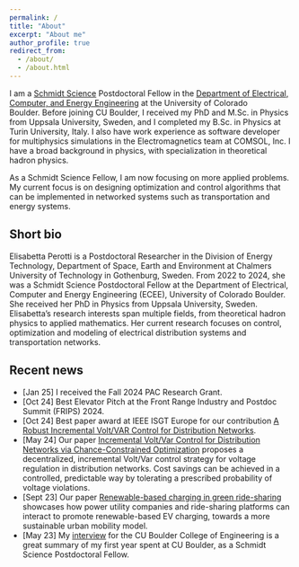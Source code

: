 ```yaml
---
permalink: /
title: "About"
excerpt: "About me"
author_profile: true
redirect_from: 
  - /about/
  - /about.html
---
```


I am a [Schmidt Science](https://schmidtsciencefellows.org/) Postdoctoral Fellow in the [Department of Electrical, Computer, and Energy Engineering](https://www.colorado.edu/ecee/) at the University of Colorado Boulder. Before joining CU Boulder, I received my PhD and M.Sc. in Physics from Uppsala University, Sweden, and I completed my B.Sc. in Physics at Turin University, Italy. I also have work experience as software developer for multiphysics simulations in the Electromagnetics team at COMSOL, Inc. I have a broad background in physics, with specialization in theoretical hadron physics. 

As a Schmidt Science Fellow, I am now focusing on more applied problems. My current focus is on designing optimization and control algorithms that can be implemented in networked systems such as transportation and energy systems. 

Short bio
------
Elisabetta Perotti is a Postdoctoral Researcher in the Division of Energy Technology, Department of Space, Earth and Environment at
Chalmers University of Technology in Gothenburg, Sweden. From 2022 to 2024, she was a Schmidt Science Postdoctoral Fellow at the
Department of Electrical, Computer and Energy Engineering (ECEE), University of Colorado Boulder. She received her PhD in Physics from Uppsala University, Sweden. Elisabetta’s research interests span multiple fields, from theoretical hadron physics to applied mathematics. Her current research focuses on control, optimization and modeling of electrical distribution systems and transportation networks.

Recent news
------
- \[Jan 25\] I received the Fall 2024 PAC Research Grant.
- \[Oct 24\] Best Elevator Pitch at the Front Range Industry and Postdoc Summit (FRIPS) 2024.
- \[Oct 24\] Best paper award at IEEE ISGT Europe for our contribution [A Robust Incremental Volt/VAR Control for Distribution Networks](https://orbi.uliege.be/handle/2268/322798). 
- \[May 24\] Our paper [Incremental Volt/Var Control for Distribution Networks via Chance-Constrained Optimization](https://arxiv.org/pdf/2405.02511) proposes a decentralized,  incremental Volt/Var control strategy for voltage regulation in distribution networks. Cost savings can be achieved in a controlled, predictable way by tolerating a prescribed probability of voltage violations.
- \[Sept 23\] Our paper [Renewable-based charging in green ride-sharing](https://www.nature.com/articles/s41598-023-42042-z) showcases how power utility companies and ride-sharing platforms can interact to promote renewable-based EV charging, towards a more sustainable urban mobility model.
- \[May 23\] My [interview](https://www.colorado.edu/engineering/2023/05/24/cu-boulder-postdoc-leads-research-decarbonization-transportation-sector-through-ev-ride) for the CU Boulder College of Engineering is a great summary of my first year spent at CU Boulder, as a Schmidt Science Postdoctoral Fellow.


